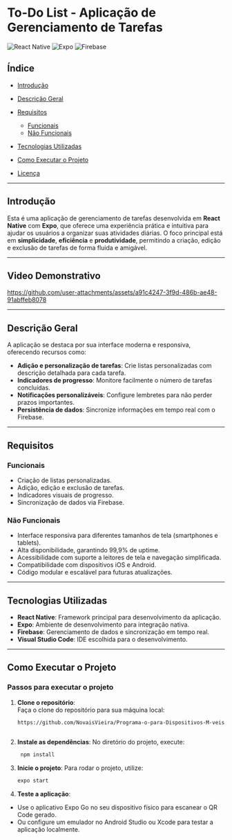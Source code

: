 # **To-Do List - Aplicação de Gerenciamento de Tarefas**

![React Native](https://img.shields.io/badge/React%20Native-v0.72-blue) ![Expo](https://img.shields.io/badge/Expo-v49-green) ![Firebase](https://img.shields.io/badge/Firebase-Integrated-orange)

## **Índice**
- [Introdução](#introdução)
- [Descrição Geral](#descrição-geral)
- [Requisitos](#requisitos)
  - [Funcionais](#funcionais)
  - [Não Funcionais](#não-funcionais)
- [Tecnologias Utilizadas](#tecnologias-utilizadas)
- [Como Executar o Projeto](#como-executar-o-projeto)


- [Licença](#licença)

---

## **Introdução**
Esta é uma aplicação de gerenciamento de tarefas desenvolvida em **React Native** com **Expo**, que oferece uma experiência prática e intuitiva para ajudar os usuários a organizar suas atividades diárias. O foco principal está em **simplicidade**, **eficiência** e **produtividade**, permitindo a criação, edição e exclusão de tarefas de forma fluida e amigável.

---

## **Video Demonstrativo**


https://github.com/user-attachments/assets/a91c4247-3f9d-486b-ae48-91abffeb8078



---
## **Descrição Geral**
A aplicação se destaca por sua interface moderna e responsiva, oferecendo recursos como:
- **Adição e personalização de tarefas**: Crie listas personalizadas com descrição detalhada para cada tarefa.
- **Indicadores de progresso**: Monitore facilmente o número de tarefas concluídas.
- **Notificações personalizáveis**: Configure lembretes para não perder prazos importantes.
- **Persistência de dados**: Sincronize informações em tempo real com o Firebase.

---

## **Requisitos**

### **Funcionais**
- Criação de listas personalizadas.
- Adição, edição e exclusão de tarefas.
- Indicadores visuais de progresso.
- Sincronização de dados via Firebase.

### **Não Funcionais**
- Interface responsiva para diferentes tamanhos de tela (smartphones e tablets).
- Alta disponibilidade, garantindo 99,9% de uptime.
- Acessibilidade com suporte a leitores de tela e navegação simplificada.
- Compatibilidade com dispositivos iOS e Android.
- Código modular e escalável para futuras atualizações.

---

## **Tecnologias Utilizadas**
- **React Native**: Framework principal para desenvolvimento da aplicação.
- **Expo**: Ambiente de desenvolvimento para integração nativa.
- **Firebase**: Gerenciamento de dados e sincronização em tempo real.
- **Visual Studio Code**: IDE escolhida para o desenvolvimento.


---

## **Como Executar o Projeto**

### **Passos para executar o projeto**

1. **Clone o repositório**:  
   Faça o clone do repositório para sua máquina local:  
   ```bash
   https://github.com/NovaisVieira/Programa-o-para-Dispositivos-M-veis-/tree/main#como-executar-o-projeto
  

2. **Instale as dependências**:
No diretório do projeto, execute:
   ```bash
    npm install

 3. **Inicie o projeto**:
Para rodar o projeto, utilize:
    ```bash
    expo start

4. **Teste a aplicação**:

- Use o aplicativo Expo Go no seu dispositivo físico para escanear o QR Code gerado.
- Ou configure um emulador no Android Studio ou Xcode para testar a aplicação localmente.




